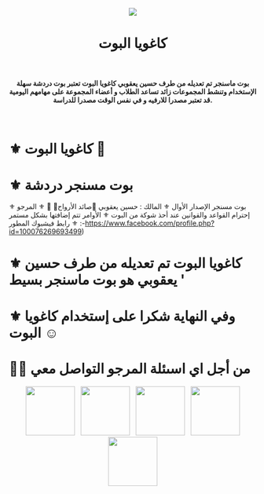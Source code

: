 <p align="center">
<img src="[https://i.imgur.com/nmW7kOL.png](https://i.ibb.co/74m2BvB/Picsart-24-08-20-12-21-07-698.jpg)"/>
</p>
<h1 align="center">كاغويا البوت</h1>

<br><h4 align="center"> بوت ماسنجر تم تعديله من طرف حسين يعقوبي كاغويا البوت تعتبر بوت دردشة سهلة الإستخدام وتنشط المجموعات زائد تساعد الطلاب و أعضاء المجموعة على مهامهم اليومية قد تعتبر مصدرا للارفيه و في نفس الوقت مصدرا للدراسة.</h4><br/>
#  ⚜️ كاغويا البوت 💟  </h1>

# ⚜️ بوت مسنجر دردشة
⚜️ بوت مسنجر الإصدار الأوال
⚜️ المالك : حسين يعقوبي 🔵صائد الأرواح🔵 🍒
⚜️ المرجو إحترام القواعد والقوانين عند أحذ شوكة من البوت
⚜️ الأوامر تتم إضافتها بشكل مستمر
⚜️ رابط فيشبوك المطور :-https://www.facebook.com/profile.php?id=100076269693499)

# ⚜️ كاغويا البوت تم تعديله من طرف حسين يعقوبي هو بوت ماسنجر بسيط '

# ⚜️ وفي النهاية شكرا على إستخدام كاغويا البوت ☺️

# 🤝🏻 من أجل اي اسىئلة المرجو التواصل معي
<p align="center"> 
&nbsp; <a href="https://www.instagram.com/hussein_yacoubu/" target="_blank" rel="noopener noreferrer"><img src="https://img.icons8.com/plasticine/100/000000/instagram-new.png" width="100" /></a> 
&nbsp; <a href="https://www.tiktok.com/@darkomida2324?lang=en" target="_blank" rel="noopener noreferrer"><img src="https://i.imgur.com/jcWPUix.png" width="100" /></a>    
&nbsp; <a href="https://github.com/dashboard" target="_blank" rel="noopener noreferrer"><img src="https://img.icons8.com/plasticine/100/000000/github.png" width="100" /></a>
&nbsp; <a href="https://m.facebook.com/profile.php/?id=100076269693499" target="_blank" rel="noopener noreferrer"><img src="https://img.icons8.com/plasticine/100/000000/facebook.png"  width="100" /></a>
&nbsp; <a href="houssin.sb4@gmail.com" target="_blank" rel="noopener noreferrer"><img src="https://img.icons8.com/plasticine/100/000000/gmail.png"  width="100" /></a>
</p>
